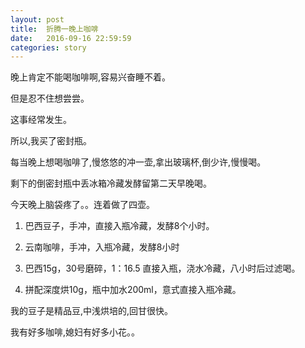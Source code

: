 ```yaml
---
layout: post
title:  折腾一晚上咖啡 
date:   2016-09-16 22:59:59
categories: story
---
```


晚上肯定不能喝咖啡啊,容易兴奋睡不着。

但是忍不住想尝尝。

这事经常发生。

所以,我买了密封瓶。

每当晚上想喝咖啡了,慢悠悠的冲一壶,拿出玻璃杯,倒少许,慢慢喝。

剩下的倒密封瓶中丢冰箱冷藏发酵留第二天早晚喝。


今天晚上脑袋疼了。。连着做了四壶。

1. 巴西豆子，手冲，直接入瓶冷藏，发酵8个小时。

2. 云南咖啡，手冲，入瓶冷藏，发酵8小时

3. 巴西15g，30号磨碎，1：16.5 直接入瓶，浇水冷藏，八小时后过滤喝。

4. 拼配深度烘10g，瓶中加水200ml，意式直接入瓶冷藏。

我的豆子是精品豆,中浅烘培的,回甘很快。

我有好多咖啡,媳妇有好多小花。。















